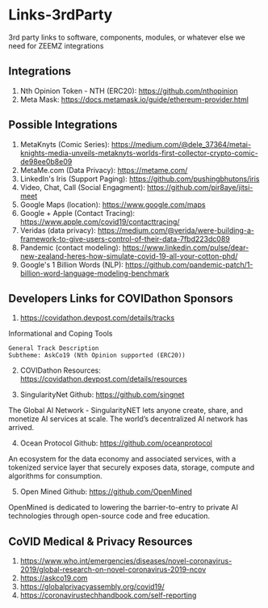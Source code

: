 # Links-3rdParty
3rd party links to software, components, modules, or whatever else we need for ZEEMZ integrations


## Integrations 
1. Nth Opinion Token - NTH (ERC20): https://github.com/nthopinion
2. Meta Mask: https://docs.metamask.io/guide/ethereum-provider.html


## Possible Integrations
1. MetaKnyts (Comic Series): https://medium.com/@dele_37364/metai-knights-media-unveils-metaknyts-worlds-first-collector-crypto-comic-de98ee0b8e09
2. MetaMe.com (Data Privacy): https://metame.com/
3. LinkedIn's Iris (Support Paging): https://github.com/pushingbhutons/iris
4. Video, Chat, Call (Social Engagment): https://github.com/pir8aye/jitsi-meet
5. Google Maps (location): https://www.google.com/maps
6. Google + Apple (Contact Tracing): https://www.apple.com/covid19/contacttracing/
7. Veridas (data privacy): https://medium.com/@verida/were-building-a-framework-to-give-users-control-of-their-data-7fbd223dc089
8. Pandemic (contact modeling): https://www.linkedin.com/pulse/dear-new-zealand-heres-how-simulate-covid-19-all-your-cotton-phd/
9. Google's 1 Billion Words (NLP): https://github.com/pandemic-patch/1-billion-word-language-modeling-benchmark 


## Developers Links for COVIDathon Sponsors

1. https://covidathon.devpost.com/details/tracks<br />

Informational and Coping Tools

    General Track Description
    Subtheme: AskCo19 (Nth Opinion supported (ERC20))


2. COVIDathon Resources: https://covidathon.devpost.com/details/resources<br />

3. SingularityNet Github: https://github.com/singnet<br />

The Global AI Network - SingularityNET lets anyone create, share, and monetize AI services at scale. The world’s decentralized AI network has arrived.

4. Ocean Protocol Github: https://github.com/oceanprotocol<br />

An ecosystem for the data economy and associated services, with a tokenized service layer that securely exposes data, storage, compute and algorithms for consumption.

5. Open Mined Github: https://github.com/OpenMined

OpenMined is dedicated to lowering the barrier-to-entry to private AI technologies through open-source code and free education.


## CoVID Medical & Privacy Resources 
1. https://www.who.int/emergencies/diseases/novel-coronavirus-2019/global-research-on-novel-coronavirus-2019-ncov
2. https://askco19.com
3. https://globalprivacyassembly.org/covid19/
4. https://coronavirustechhandbook.com/self-reporting
